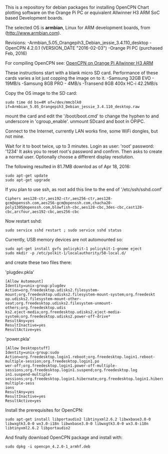 This is a repository for debian packages for installing OpenCPN Chart plotting software on
the Orange Pi PC or equivalent Allwinner H3 ARM SoC based Development boards.

The selected OS is **armbian**, Linux for ARM development boards, from (http://www.armbian.com).

Revisions:
 -Armbian_5.05_Orangepih3_Debian_jessie_3.4.110_desktop
 -OpenCPN 4.2.0.1 (VERSION_DATE "2016-02-03")
 -Orange PI PC  (purchased Feb, 2016)

For compiling OpenCPN see: [OpenCPN on Orange Pi Allwinner H3 ARM](http://kb7kmo.blogspot.com/2016/04/opencpn-on-orange-pi-allwinner-h3-arm.html)

These instructions start with a blank micro SD card.
Performance of these cards varies a lot just copping the image on to it.
 -Samsung 32GB EVO - 19MB/s
 -Samsung 8GB PRO  - 4MB/s
 -Transend 8GB 400x HC-i 42.2MB/s
 
Copy the OS image to the SD card:
```
sudo time dd bs=4M of=/dev/mmcblk0 if=Armbian_5.05_Orangepih3_Debian_jessie_3.4.110_desktop.raw
```
mount the card and edit the '/boot/boot.cmd' to change the hyphen to and underscore in 'cgroup_enable'.
unmount SDcard and boot in OPiPC.

Connect to the Internet, currently LAN works fine, some WiFi dongles, but not mine.

Wait for it to boot twice, up to 3 minutes.
Login as user: 'root' password: '1234'
It asks you to reset root\'s password and confirm.
Then asks to create a normal user.
Optionally choose a different display resolution.

The following resulted in 81.7MB downlod as of Apr 18, 2016:
```
sudo apt-get update
sudo apt-get upgrade
```

If you plan to use ssh,  as root add this line to the end of '/etc/ssh/sshd.conf'
```
Ciphers aes128-ctr,aes192-ctr,aes256-ctr,aes128-gcm@openssh.com,aes256-gcm@openssh.com,chacha20-poly1305@openssh.com,blowfish-cbc,aes128-cbc,3des-cbc,cast128-cbc,arcfour,aes192-cbc,aes256-cbc
```

Now restart sshd:
```
sudo service sshd restart ; sudo service sshd status
```

Currently, USB memory devices are not automounted so:
```
sudo apt-get install gvfs policykit-1 policykit-1-gnome eject
sudo mkdir -p /etc/polkit-1/localauthority/50-local.d/
```
and create these two files there:

'plugdev.pkla'
```
[Allow Automount]
Identity=unix-group:plugdev
Action=org.freedesktop.udisks2.filesystem-mount;org.freedesktop.udisks2.filesystem-mount-system;org.freedeskt
op.udisks2.filesystem-mount-other-seat;org.freedesktop.udisks2.filesystem-unmount-others;org.freedesktop.udis
ks2.eject-media;org.freedesktop.udisks2.eject-media-system;org.freedesktop.udisks2.power-off-drive*
ResultAny=yes
ResultInactive=yes
ResultActive=yes
```
'power.pkla'
```
[Allow Desktopstuff]
Identity=unix-group:sudo
Action=org.freedesktop.login1.reboot;org.freedesktop.login1.reboot-multiple-session;org.freedesktop.login1.po
wer-off;org.freedesktop.login1.power-off-multiple-sessions;org.freedesktop.login1.suspend;org.freedesktop.log
in1.suspend-multiple-sessions;org.freedesktop.login1.hibernate;org.freedesktop.login1.hibernate-multiple-sess
ions
ResultAny=yes
ResultInactive=yes
ResultActive=yes
```
Install the prerequisites for OpenCPN:
```
sudo apt-get install libportaudio2 libtinyxml2.6.2 libwxbase3.0-0 libwxgtk3.0-0 wx3.0-i18n libwxbase3.0-0 libwxgtk3.0-0 wx3.0-i18n libtinyxml2.6.2 libportaudio2
```

And finally download OpenCPN package and install with:
```
sudo dpkg -i opencpn_4.2.0-1_armhf.deb
```

